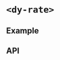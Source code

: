# `<dy-rate>`

## Example

<gbp-example
  name="dy-rate"
  props='{"value": 3.5, "total": 6, "@change": "(evt) => evt.target.value = evt.detail"}'
  src="https://esm.sh/duoyun-ui/elements/rate"></gbp-example>

## API

<gbp-api src="/src/elements/rate.ts"></gbp-api>
